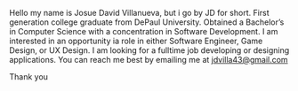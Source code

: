 Hello my name is Josue David Villanueva, but i go by JD for short.
First generation college graduate from DePaul University. Obtained a Bachelor’s in Computer Science 
with a concentration in Software Development. I am interested in an opportunity ia role in either Software Engineer, Game Design, or UX Design. 
I am looking for a fulltime job developing or designing applications. 
You can reach me best by emailing me at jdvilla43@gmail.com

Thank you





